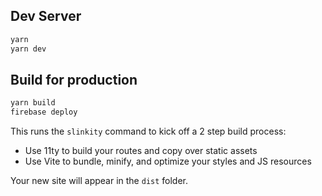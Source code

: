 ## Dev Server

```bash
yarn
yarn dev
```

## Build for production

```bash
yarn build
firebase deploy
```

This runs the `slinkity` command to kick off a 2 step build process:
- Use 11ty to build your routes and copy over static assets
- Use Vite to bundle, minify, and optimize your styles and JS resources

Your new site will appear in the `dist` folder.

